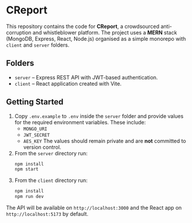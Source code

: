 # CReport

This repository contains the code for **CReport**, a crowdsourced anti-corruption and whistleblower platform. The project uses a **MERN** stack (MongoDB, Express, React, Node.js) organised as a simple monorepo with `client` and `server` folders.

## Folders

- `server` – Express REST API with JWT-based authentication.
- `client` – React application created with Vite.

## Getting Started

1. Copy `.env.example` to `.env` inside the `server` folder and provide values for the required environment variables. These include:
   - `MONGO_URI`
   - `JWT_SECRET`
   - `AES_KEY`
   The values should remain private and are **not** committed to version control.
2. From the `server` directory run:
   ```bash
   npm install
   npm start
   ```
3. From the `client` directory run:
   ```bash
   npm install
   npm run dev
   ```

The API will be available on `http://localhost:3000` and the React app on `http://localhost:5173` by default.
